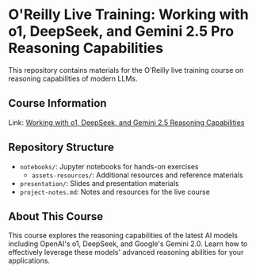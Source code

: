 # O'Reilly Live Training: Working with o1, DeepSeek, and Gemini 2.5 Pro Reasoning Capabilities

This repository contains materials for the O'Reilly live training course on reasoning capabilities of modern LLMs.

## Course Information

Link: [Working with o1, DeepSeek, and Gemini 2.5 Reasoning Capabilities](https://www.oreilly.com/live-events/working-with-o1-deepseek-and-gemini-20-reasoning-capabilities/0642572015593/)

## Repository Structure

- `notebooks/`: Jupyter notebooks for hands-on exercises
  - `assets-resources/`: Additional resources and reference materials
- `presentation/`: Slides and presentation materials
- `project-notes.md`: Notes and resources for the live course

## About This Course

This course explores the reasoning capabilities of the latest AI models including OpenAI's o1, DeepSeek, and Google's Gemini 2.0. Learn how to effectively leverage these models' advanced reasoning abilities for your applications.